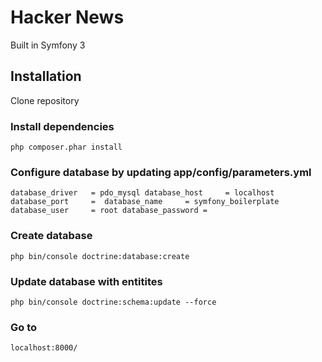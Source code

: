 # Hacker News
Built in Symfony 3
## Installation
Clone repository
### Install dependencies
`php composer.phar install`
### Configure database by updating app/config/parameters.yml
`database_driver   = pdo_mysql
database_host     = localhost
database_port     = 
database_name     = symfony_boilerplate
database_user     = root
database_password = `
### Create database
`php bin/console doctrine:database:create`
### Update database with entitites
`php bin/console doctrine:schema:update --force`
### Go to 
`localhost:8000/`
